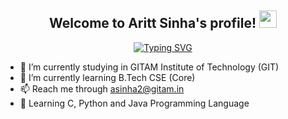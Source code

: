 <!--# 👋 Hi, I'm Aritt Sinha-->
<h2 align="center">
  Welcome to Aritt Sinha's profile!
  <img src="https://media.giphy.com/media/hvRJCLFzcasrR4ia7z/giphy.gif" width="28">
</h3>

<!-- Typing SVG by DenverCoder1 - https://github.com/DenverCoder1/readme-typing-svg -->
<p align="center">
  <a href="https://git.io/typing-svg"><img src="https://readme-typing-svg.demolab.com?font=Delicious+Handrawn&size=30&pause=1000&center=true&width=435&lines=2nd+Year+Engineering+Student;Passionate+about+Coding;Interested+in+Aviation" alt="Typing SVG" /></a>
</p>

- 🔭 I’m currently studying in GITAM Institute of Technology (GIT)  
- 🌱 I’m currently learning B.Tech CSE (Core)  
- 📫 Reach me through asinha2@gitam.in  
- 📕 Learning C, Python and Java Programming Language  
